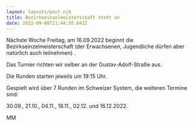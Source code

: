 ```yaml
---
layout: layouts/post.njk
title: Bezirkseinzelmeisterschaft steht an
date: 2022-09-08T11:44:55.641Z
---
```

Nächste Woche Freitag, am 16.09.2022 beginnt die Bezirkseinzelmeisterschaft (der Erwachsenen, Jugendliche dürfen aber natürlich auch teilnehmen) .

Das Turnier richten wir selber an der Gustav-Adolf-Straße aus.

Die Runden starten jeweils um 19:15 Uhr.

Gespielt wird über 7 Runden im Schweizer System, die weiteren Termine sind:

30.09., 21.10., 04.11., 18.11., 02.12. und 16.12.2022.

MM